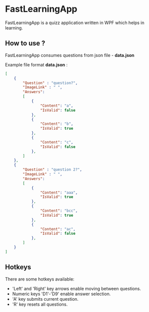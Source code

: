 # FastLearningApp
FastLearningApp is a quizz application written in WPF which helps in learning.

## How to use ?
FastLearningApp consumes questions from json file - **data.json**

Example file format **data.json** :

```json
[
	{
		"Question" : "question?",
		"ImageLink" : " ",
		"Answers":
		[
			{
				"Content": "a",
				"IsValid": false
			},
			{
				"Content": "b",
				"IsValid": true
			},
			{
				"Content": "c",
				"IsValid": false
			},
		]
	},
	{
		"Question" : "question 2?",
		"ImageLink" : " ",
		"Answers":
		[
			{
				"Content": "aaa",
				"IsValid": true
			},
			{
				"Content": "bcc",
				"IsValid": true
			},
			{
				"Content": "ac",
				"IsValid": false
			},
		]
	}
]
```

 ## Hotkeys
 There are some hotkeys available:
 - 'Left' and 'Right' key arrows enable moving between questions.
 - Numeric keys 'D1'-'D9' enable answer selection.
 - 'A' key submits current question.
 - 'R' key resets all questions. 
